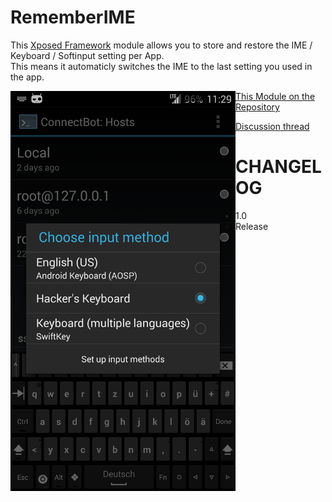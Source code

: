 RememberIME
===========

This [Xposed Framework](http://xposed.info) module allows you to store and restore the IME / Keyboard / Softinput setting per App.  
This means it automaticly switches the IME to the last setting you used in the app.

<img src="https://raw.githubusercontent.com/Eun/RememberIME/res/ex2.png" align="left" height="640" width="360" >

[This Module on the Repository](http://repo.xposed.info/module/eun.xposed.rememberime)

[Discussion thread](http://forum.xda-developers.com/showthread.php?t=)

CHANGELOG
=========
* 1.0
  * Release
